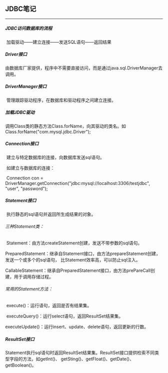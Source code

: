 ## JDBC笔记

------

##### JDBC访问数据库的流程

​	加载驱动——建立连接——发送SQL语句——返回结果

##### Driver接口

​	由数据库厂家提供，程序中不需要直接访问，而是通过java.sql.DriverManager去调用。

##### DriverManager接口

​	管理跟踪驱动程序，在数据库和驱动程序之间建立连接。

##### 加载JDBC驱动

​	调用Class类的静态方法Class.forName，向其驱动的类名。如Class.forName("com.mysql.jdbc.Driver");

##### Connection接口

​	建立与特定数据库的连接，向数据库发送sql语句。

​	如建立与数据库的连接：

​		Connection con = DriverManager.getConnection("jdbc:mysql://localhost:3306/testjdbc", "user",    		                                               	    "password");    

##### Statement接口

​	执行静态的sql语句并返回所生成结果的对象。

###### 	三种Statement类：

​		Statement：由方法createStatement创建，发送不带参数的sql语句。

​		PreparedStatement：继承自Statement接口，由方法prepareStatement创建，发送一个或多个的sql语句，											   比Statement效率高，可以防止sql注入。

​		CallableStatement：继承自PreparedStatement接口，由方法prePareCall创建，用于调用存储过程。

###### 	常用的Statement方法：

​		execute()：运行语句，返回是否有结果集。

​		executeQuery()：运行select语句，返回ResultSet结果集。

​		executeUpdate()：运行insert、update、delete语句，返回更新的行数。

##### ResultSet接口

​	Statement执行sql语句时返回ResultSet结果集。ResultSet接口提供检索不同类型字段的方法，如getInt()、	         	getSting()、getFloat()、getDate()、getBoolean()。